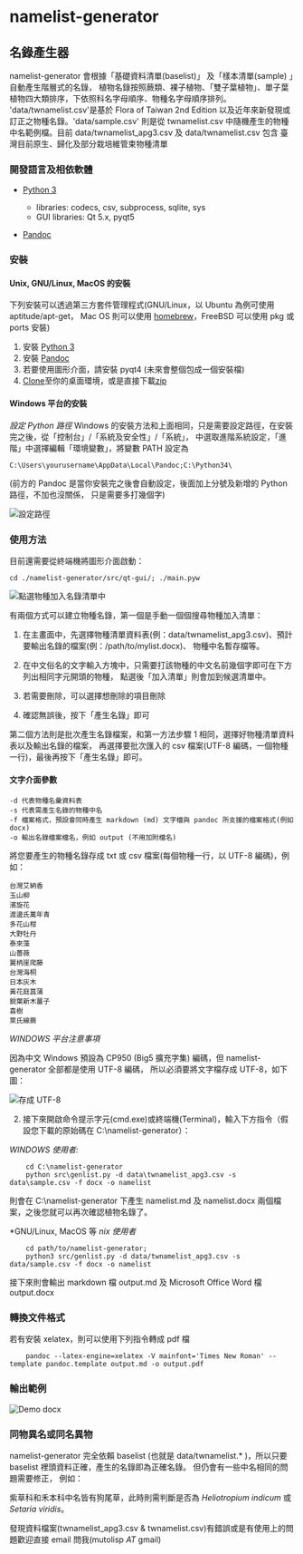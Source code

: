 namelist-generator
==================

## 名錄產生器

namelist-generator 會根據「基礎資料清單(baselist)」 及「樣本清單(sample) 」自動產生階層式的名錄，
植物名錄按照蕨類、裸子植物、「雙子葉植物」、單子葉植物四大類排序，下依照科名字母順序、物種名字母順序排列。
'data/twnamelist.csv'是基於 Flora of Taiwan 2nd Edition 以及近年來新發現或訂正之物種名錄。'data/sample.csv'
則是從 twnamelist.csv 中隨機產生的物種中名範例檔。目前 data/twnamelist_apg3.csv 及 data/twnamelist.csv 包含
臺灣目前原生、歸化及部分栽培維管束物種清單

### 開發語言及相依軟體

* [Python 3](https://www.python.org)
    + libraries: codecs, csv, subprocess, sqlite, sys
    + GUI libraries: Qt 5.x, pyqt5

* [Pandoc](http://johnmacfarlane.net/pandoc/)


### 安裝

#### Unix, GNU/Linux, MacOS 的安裝

下列安裝可以透過第三方套件管理程式(GNU/Linux，以 Ubuntu 為例可使用 aptitude/apt-get，
Mac OS 則可以使用 [homebrew](http://brew.sh)，FreeBSD 可以使用 pkg 或 ports 安裝)

1. 安裝 [Python 3](https://www.python.org)
2. 安裝 [Pandoc](http://johnmacfarlane.net/pandoc/)
3. 若要使用圖形介面，請安裝 pyqt4 (未來會整個包成一個安裝檔)
4. [Clone](https://github.com/mutolisp/namelist-generator.git)至你的桌面環境，或是直接下載[zip](https://github.com/mutolisp/namelist-generator/archive/master.zip)

#### Windows 平台的安裝

*設定 Python 路徑*
Windows 的安裝方法和上面相同，只是需要設定路徑，在安裝完之後，從「控制台」/「系統及安全性」/「系統」，
中選取進階系統設定，「進階」中選擇編輯「環境變數」，將變數 PATH 設定為
```
C:\Users\yourusername\AppData\Local\Pandoc;C:\Python34\
```
(前方的 Pandoc 是當你安裝完之後會自動設定，後面加上分號及新增的 Python 路徑，不加也沒關係，
只是需要多打幾個字)

![設定路徑](https://raw.github.com/mutolisp/namelist-generator/master/docs/setpath.png)


### 使用方法

目前還需要從終端機將圖形介面啟動：
```
cd ./namelist-generator/src/qt-gui/; ./main.pyw
```
![點選物種加入名錄清單中](https://raw.github.com/mutolisp/namelist-generator/master/docs/pyqt_gui_demo.png)

有兩個方式可以建立物種名錄，第一個是手動一個個搜尋物種加入清單：

1. 在主畫面中，先選擇物種清單資料表(例：data/twnamelist_apg3.csv)、預計要輸出名錄的檔案(例：/path/to/mylist.docx)、
物種中名暫存檔等。

2. 在中文俗名的文字輸入方塊中，只需要打該物種的中文名前幾個字即可在下方列出相同字元開頭的物種，
點選後「加入清單」則會加到候選清單中。

3. 若需要刪除，可以選擇想刪除的項目刪除

4. 確認無誤後，按下「產生名錄」即可

第二個方法則是批次產生名錄檔案，和第一方法步驟 1 相同，選擇好物種清單資料表以及輸出名錄的檔案，
再選擇要批次匯入的 csv 檔案(UTF-8 編碼，一個物種一行)，最後再按下「產生名錄」即可。

#### 文字介面參數
```
-d 代表物種名彙資料表
-s 代表需產生名錄的物種中名
-f 檔案格式，預設會同時產生 markdown (md) 文字檔與 pandoc 所支援的檔案格式(例如 docx)
-o 輸出名錄檔案檔名，例如 output (不用加附檔名)
```

將您要產生的物種名錄存成 txt 或 csv 檔案(每個物種一行，以 UTF-8 編碼)，例如：

```
台灣艾納香
玉山柳
濱旋花
渡邊氏萬年青
多花山柑
大野牡丹
泰來藻
山薔薇
翼柄崖爬藤
台灣海桐
日本灰木
黃花庭菖蒲
銳葉新木薑子
喜樹
萊氏線蕨
```
*WINDOWS 平台注意事項*

因為中文 Windows 預設為 CP950 (Big5 擴充字集) 編碼，但 namelist-generator 全部都是使用 UTF-8 編碼，
所以必須要將文字檔存成 UTF-8，如下圖：

![存成 UTF-8](https://raw.github.com/mutolisp/namelist-generator/master/docs/save_namelist.png)

2. 接下來開啟命令提示字元(cmd.exe)或終端機(Terminal)，輸入下方指令（假設您下載的原始碼在 C:\namelist-generator）：

*WINDOWS 使用者:*


```
    cd C:\namelist-generator
    python src\genlist.py -d data\twnamelist_apg3.csv -s data\sample.csv -f docx -o namelist
```

則會在 C:\namelist-generator 下產生 namelist.md 及 namelist.docx 兩個檔案，之後您就可以再次確認植物名錄了。

*GNU/Linux, MacOS 等 *nix 使用者*

```    
    cd path/to/namelist-generator;
    python3 src/genlist.py -d data/twnamelist_apg3.csv -s data/sample.csv -f docx -o namelist
```
接下來則會輸出 markdown 檔 output.md  及 Microsoft Office Word 檔 output.docx 


### 轉換文件格式

若有安裝 xelatex，則可以使用下列指令轉成 pdf 檔
```
    pandoc --latex-engine=xelatex -V mainfont='Times New Roman' --template pandoc.template output.md -o output.pdf
```

### 輸出範例

![Demo docx](https://github.com/mutolisp/namelist-generator/blob/master/demo/demo_docx.png)

### 同物異名或同名異物
namelist-generator 完全依賴 baselist (也就是 data/twnamelist.* )，所以只要 baselist 裡頭資料正確，產生的名錄即為正確名錄。
但仍會有一些中名相同的問題需要修正，
例如：

紫草科和禾本科中名皆有狗尾草，此時則需判斷是否為 _Heliotropium indicum_ 或 _Setaria viridis_。

發現資料檔案(twnamelist_apg3.csv & twnamelist.csv)有錯誤或是有使用上的問題歡迎直接 email 問我(mutolisp _AT_ gmail)

